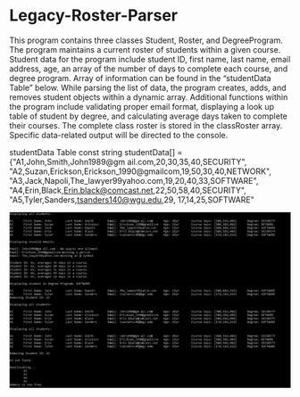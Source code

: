 # Legacy-Roster-Parser

This program contains three classes Student, Roster, and DegreeProgram. The program maintains a current roster of students within a given course. Student data for the program include student ID, first name, last name, email address, age, an array of the number of days to complete each course, and degree program. Array of information can be found in the “studentData Table” below. While parsing the list of data, the program creates, adds, and removes student objects within a dynamic array. Additional functions within the program include validating proper email format, displaying a look up table of student by degree, and calculating average days taken to complete their courses.  The complete class roster is stored in the classRoster array. Specific data-related output will be directed to the console.

studentData Table
const string studentData[] = 
{"A1,John,Smith,John1989@gm ail.com,20,30,35,40,SECURITY", "A2,Suzan,Erickson,Erickson_1990@gmailcom,19,50,30,40,NETWORK", "A3,Jack,Napoli,The_lawyer99yahoo.com,19,20,40,33,SOFTWARE", "A4,Erin,Black,Erin.black@comcast.net,22,50,58,40,SECURITY", "A5,Tyler,Sanders,tsanders140@wgu.edu,29, 17,14,25,SOFTWARE"

![alt text](https://github.com/TyDataSci/Legacy-Roster-Parser/blob/main/classRosterOutput.jpg?raw=true)
